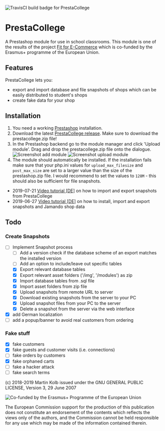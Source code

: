 ![TravisCI build badge for PrestaCollege](https://travis-ci.com/fitforecommerce/prestacollege.svg?branch=master)

# PrestaCollege
A Prestashop module for use in school classrooms. This module is one of the results of the  project [Fit for E-Commerce](https://fitforecommerce.github.io) which is co-funded by the Erasmus+ programme of the European Union.

## Features
PrestaCollege lets you:

* export and import database and file snapshots of shops which can be easily distributed to student's shops
* create fake data for your shop

## Installation
1. You need a working [Prestashop](https://prestashop.com) installation.
2. Download the latest [PrestaCollege release](https://github.com/fitforecommerce/prestacollege/releases). Make sure to download the prestacollege.zip file!
2. In the Prestashop backend go to the module manager and click 'Upload module'. Drag and drop the prestacollege.zip file onto the dialogue. ![Screenshot add module](https://fitforecommerce.eu/img/2018-09-25-prestacollege-installieren/02_install_module_start.png) ![Screenshot upload module](https://fitforecommerce.eu/img/2018-09-25-prestacollege-installieren/03_upload_module.png)
3. The module should automatically be installed. If the installation fails make sure that your php.ini values for ``upload_max_filesize`` and ``post_max_size`` are set to a larger value than the size of the prestashop.zip file. I would recommend to set the values to ``128M`` - this should also be sufficient for file snapshots.

* 2019-07-21 [Video tutorial [DE]](https://www.youtube.com/watch?v=VhwDSjooOis) on how to import and export snapshots from PrestaCollege
* 2019-06-27 [Video tutorial [DE]](https://www.youtube.com/watch?v=vp7TccnzkQ0) on how to install, import and export snapshots and Jamando shop data

## Todo
### Create Snapshots
- [ ] Implement Snapshot process
  - [ ] Add a version check if the database scheme of an export matches the installed version
  - [ ] Add an option to include/leave out specific tables
  - [X] Export relevant database tables
  - [X] Export relevant asset folders ('/img', '/modules') as zip
  - [X] Import database tables from .sql file
  - [X] Import asset folders from zip file
  - [X] Upload snapshots from remote URL to server
  - [X] Download existing snapshots from the server to your PC
  - [X] Upload snapshot files from your PC to the server
  - [X] Delete a snapshot from the server via the web interface
- [X] add German localization
- [ ] add a popup/banner to avoid real customers from ordering

### Fake stuff
- [X] fake customers
- [X] fake guests and customer visits (i.e. connections)
- [ ] fake orders by customers
- [X] fake orphaned carts
- [ ] fake a hacker attack
- [ ] fake search terms

(c) 2018-2019 Martin Kolb 
issued under the GNU GENERAL PUBLIC LICENSE, Version 3, 29 June 2007

![Co-funded by the Erasmus+ Programme of the European Union](https://fitforecommerce.github.io/img/co-funded-erasmus+.jpg)

The European Commission support for the production of this publication does not constitute an endorsement of the contents which reflects the views only of the authors, and the Commission cannot be held responsible for any use which may be made of the information contained therein.